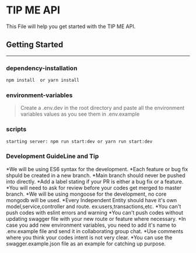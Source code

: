 # TIP ME API
This File will help you get started with the TIP ME API.
## Getting Started
---
### dependency-installation

```bash
npm install  or yarn install
```
### environment-variables
>Create a .env.dev in the root directory and paste all the environment variables values as you see them in .env.example

### scripts

```bash
starting server: npm run start:dev or yarn run start:dev
```

### Development GuideLine and Tip
*We will be using ES6 syntax for the development.
*Each feature or bug fix shpuld be created in a new branch.
*Main branch should never be pushed into directly.
*Add a label stating if your PR is either a bug fix or a feature.
*You will need to ask for review before your codes get merged to master branch.
*We will be using mongoose for the development, no core mongodb will be used.
*Every Independent Entity should have it's own model,service,controller and route. ex:users,transactions,etc.
*You can't push codes with eslint errors and warning
*You can't push codes without updating swagger file with your new route or feature where necessary.
*In case you add new environment variables, you need to add it's name to .env.example file and send it in collaborating group chat.
*Use comments where you think your codes intent is not very clear.
*You can use the swagger.example.json file as an example for catching up purpose.
